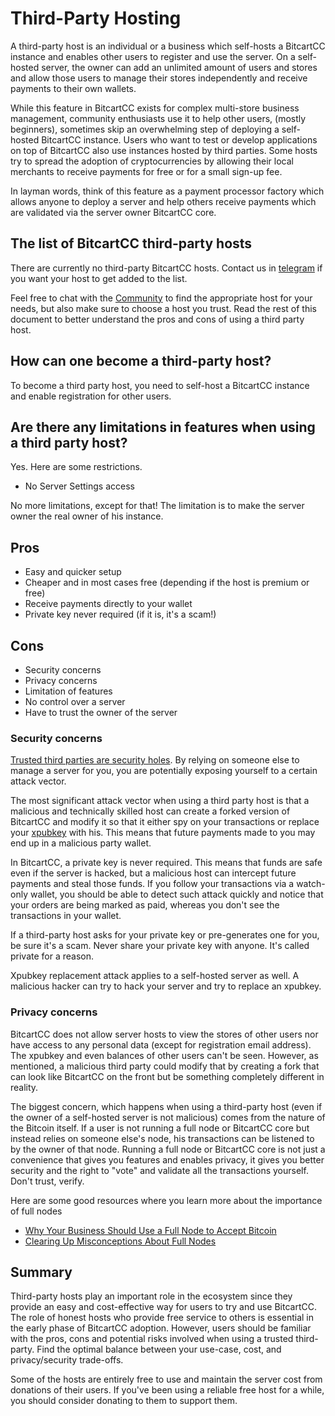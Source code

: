 # Third-Party Hosting

A third-party host is an individual or a business which self-hosts a BitcartCC instance and enables other users to register and use the server. On a self-hosted server, the owner can add an unlimited amount of users and stores and allow those users to manage their stores independently and receive payments to their own wallets.

While this feature in BitcartCC exists for complex multi-store business management, community enthusiasts use it to help other users, \(mostly beginners\), sometimes skip an overwhelming step of deploying a self-hosted BitcartCC instance. Users who want to test or develop applications on top of BitcartCC also use instances hosted by third parties. Some hosts try to spread the adoption of cryptocurrencies by allowing their local merchants to receive payments for free or for a small sign-up fee.

In layman words, think of this feature as a payment processor factory which allows anyone to deploy a server and help others receive payments which are validated via the server owner BitcartCC core.

## The list of BitcartCC third-party hosts <a id="the-list-of-bitcartcc-third-party-hosts"></a>

There are currently no third-party BitcartCC hosts. Contact us in [telegram](https://t.me/bitcartcc) if you want your host to get added to the list.

Feel free to chat with the [Community](../support-and-community/community.md) to find the appropriate host for your needs, but also make sure to choose a host you trust. Read the rest of this document to better understand the pros and cons of using a third party host.

## How can one become a third-party host? <a id="how-can-one-become-a-third-party-host"></a>

To become a third party host, you need to self-host a BitcartCC instance and enable registration for other users.

## Are there any limitations in features when using a third party host? <a id="are-there-any-limitations-in-features-when-using-a-third-party-host"></a>

Yes. Here are some restrictions.

* No Server Settings access

No more limitations, except for that! The limitation is to make the server owner the real owner of his instance.

## Pros <a id="pros"></a>

* Easy and quicker setup
* Cheaper and in most cases free \(depending if the host is premium or free\)
* Receive payments directly to your wallet
* Private key never required \(if it is, it's a scam!\)

## Cons <a id="cons"></a>

* Security concerns
* Privacy concerns
* Limitation of features
* No control over a server
* Have to trust the owner of the server

### Security concerns <a id="security-concerns"></a>

​[Trusted third parties are security holes](https://nakamotoinstitute.org/trusted-third-parties/#selection-7.6-6.2). By relying on someone else to manage a server for you, you are potentially exposing yourself to a certain attack vector.

The most significant attack vector when using a third party host is that a malicious and technically skilled host can create a forked version of BitcartCC and modify it so that it either spy on your transactions or replace your [xpubkey](https://en.bitcoin.it/wiki/Deterministic_wallet_tools#Risks_of_Sharing_an_Extended_Public_Key_.28xpub.29) with his. This means that future payments made to you may end up in a malicious party wallet.

In BitcartCC, a private key is never required. This means that funds are safe even if the server is hacked, but a malicious host can intercept future payments and steal those funds. If you follow your transactions via a watch-only wallet, you should be able to detect such attack quickly and notice that your orders are being marked as paid, whereas you don't see the transactions in your wallet.

If a third-party host asks for your private key or pre-generates one for you, be sure it's a scam. Never share your private key with anyone. It's called private for a reason.

Xpubkey replacement attack applies to a self-hosted server as well. A malicious hacker can try to hack your server and try to replace an xpubkey.

### Privacy concerns <a id="privacy-concerns"></a>

BitcartCC does not allow server hosts to view the stores of other users nor have access to any personal data \(except for registration email address\). The xpubkey and even balances of other users can't be seen. However, as mentioned, a malicious third party could modify that by creating a fork that can look like BitcartCC on the front but be something completely different in reality.

The biggest concern, which happens when using a third-party host \(even if the owner of a self-hosted server is not malicious\) comes from the nature of the Bitcoin itself. If a user is not running a full node or BitcartCC core but instead relies on someone else's node, his transactions can be listened to by the owner of that node. Running a full node or BitcartCC core is not just a convenience that gives you features and enables privacy, it gives you better security and the right to "vote" and validate all the transactions yourself. Don't trust, verify.

Here are some good resources where you learn more about the importance of full nodes

* ​[Why Your Business Should Use a Full Node to Accept Bitcoin](https://en.bitcoin.it/wiki/Why_Your_Business_Should_Use_a_Full_Node_to_Accept_Bitcoin)​
* ​[Clearing Up Misconceptions About Full Nodes](https://en.bitcoin.it/wiki/Clearing_Up_Misconceptions_About_Full_Nodes)​

## Summary <a id="summary"></a>

Third-party hosts play an important role in the ecosystem since they provide an easy and cost-effective way for users to try and use BitcartCC. The role of honest hosts who provide free service to others is essential in the early phase of BitcartCC adoption. However, users should be familiar with the pros, cons and potential risks involved when using a trusted third-party. Find the optimal balance between your use-case, cost, and privacy/security trade-offs.

Some of the hosts are entirely free to use and maintain the server cost from donations of their users. If you've been using a reliable free host for a while, you should consider donating to them to support them.

